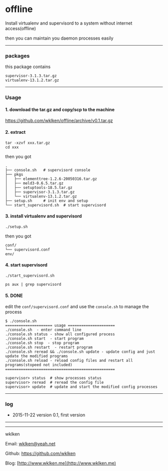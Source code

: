 # offline

Install virtualenv and supervisord to a system without internet access(offline)

then you can maintain you daemon processes easily

-------------------------------

### packages

this package contains

```
supervisor-3.1.3.tar.gz
virtualenv-13.1.2.tar.gz
```

-------------------------------

### Usage

#### 1. download the tar.gz and copy/scp to the machine

https://github.com/wklken/offline/archive/v0.1.tar.gz

#### 2. extract

```
tar -xzvf xxx.tar.gz
cd xxx
```

then you got

```
.
├── console.sh   # supervisord console
├── pkgs
│   ├── elementtree-1.2.6-20050316.tar.gz
│   ├── meld3-0.6.5.tar.gz
│   ├── setuptools-18.5.tar.gz
│   ├── supervisor-3.1.3.tar.gz
│   └── virtualenv-13.1.2.tar.gz
├── setup.sh     # init env and setup
└── start_supervisord.sh  # start supervisord
```

#### 3. install virtualenv and supervisord

```
./setup.sh
```

then you got

```
conf/
└── supervisord.conf
env/
```

#### 4. start supervisord

```
./start_supervisord.sh

ps aux | grep supervisord
```

#### 5. DONE

edit the `conf/supervisord.conf` and use the `console.sh` to manage the process

```
$ ./console.sh
===================== usage =====================
./console.sh  - enter command line
./console.sh status - show all configured process
./console.sh start  - start program
./console.sh stop  - stop program
./console.sh restart  - restart program
./console.sh reread && ./console.sh update - update config and just update the modified programs
./console.sh reload - reload config files and restart all programs(stopeed not included)
=================================================

supervisor> status  # show processes status
supervisor> reread  # reread the config file
supervisor> update  # update and start the modified config processes
```

-------------------------------


### log

- 2015-11-22 version 0.1, first version


------------------------
------------------------


wklken

Email: wklken@yeah.net

Github: https://github.com/wklken

Blog: [http://www.wklken.me](http://www.wklken.me)
